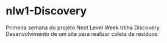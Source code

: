 # nlw1-Discovery
Primeira semana do projeto Next Level Week trilha Discovery. Desenvolvimento de um site para realizar coleta de resíduos
